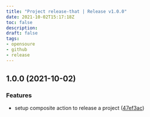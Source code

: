 ```yaml
---
title: "Project release-that | Release v1.0.0"
date: 2021-10-02T15:17:18Z
toc: false
description: 
draft: false
tags:
- opensoure
- github
- release
---
```

## 1.0.0 (2021-10-02)


### Features

* setup composite action to release a project ([47ef3ac](https://github.com/rlespinasse/release-that/commit/47ef3ac792bf45c74964a1f8b598600717f4d01e))



